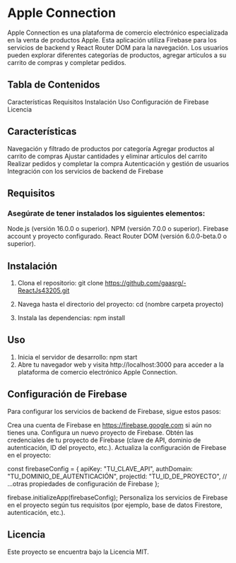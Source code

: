 # Apple Connection

Apple Connection es una plataforma de comercio electrónico especializada en la venta de productos Apple. Esta aplicación utiliza Firebase para los servicios de backend y React Router DOM para la navegación. Los usuarios pueden explorar diferentes categorías de productos, agregar artículos a su carrito de compras y completar pedidos.

## Tabla de Contenidos
Características
Requisitos
Instalación
Uso
Configuración de Firebase
Licencia

## Características
Navegación y filtrado de productos por categoría
Agregar productos al carrito de compras
Ajustar cantidades y eliminar artículos del carrito
Realizar pedidos y completar la compra
Autenticación y gestión de usuarios
Integración con los servicios de backend de Firebase

## Requisitos

### Asegúrate de tener instalados los siguientes elementos:

Node.js (versión 16.0.0 o superior).
NPM (versión 7.0.0 o superior).
Firebase account y proyecto configurado.
React Router DOM (versión 6.0.0-beta.0 o superior).

## Instalación
1. Clona el repositorio:
git clone https://github.com/gaasrg/-ReactJs43205.git

2. Navega hasta el directorio del proyecto:
cd (nombre carpeta proyecto)

3. Instala las dependencias:
npm install

## Uso
1. Inicia el servidor de desarrollo:
npm start
2. Abre tu navegador web y visita http://localhost:3000 para acceder a la plataforma de comercio electrónico Apple Connection.

## Configuración de Firebase
Para configurar los servicios de backend de Firebase, sigue estos pasos:

Crea una cuenta de Firebase en https://firebase.google.com si aún no tienes una.
Configura un nuevo proyecto de Firebase.
Obtén las credenciales de tu proyecto de Firebase (clave de API, dominio de autenticación, ID del proyecto, etc.).
Actualiza la configuración de Firebase en el proyecto:


const firebaseConfig = {
  apiKey: "TU_CLAVE_API",
  authDomain: "TU_DOMINIO_DE_AUTENTICACIÓN",
  projectId: "TU_ID_DE_PROYECTO",
  // ...otras propiedades de configuración de Firebase
};

firebase.initializeApp(firebaseConfig);
Personaliza los servicios de Firebase en el proyecto según tus requisitos (por ejemplo, base de datos Firestore, autenticación, etc.).

## Licencia
Este proyecto se encuentra bajo la Licencia MIT.




